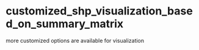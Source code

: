 # customized_shp_visualization_based_on_summary_matrix
 more customized options are available for visualization
